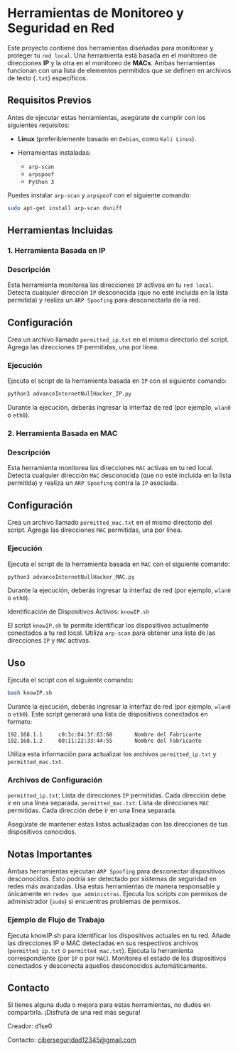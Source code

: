 # Herramientas de Monitoreo y Seguridad en Red

Este proyecto contiene dos herramientas diseñadas para monitorear y proteger tu `red local`. Una herramienta está basada en el monitoreo de direcciones **IP** y la otra en el monitoreo de **MACs**. Ambas herramientas funcionan con una lista de elementos permitidos que se definen en archivos de texto (`.txt`) específicos.

## Requisitos Previos

Antes de ejecutar estas herramientas, asegúrate de cumplir con los siguientes requisitos:

- **Linux** (preferiblemente basado en `Debian`, como `Kali Linux`).

- Herramientas instaladas:
  - `arp-scan`
  - `arpspoof`
  - `Python 3`

Puedes instalar `arp-scan` y `arpspoof` con el siguiente comando:

```bash
sudo apt-get install arp-scan dsniff
```

## Herramientas Incluidas

### 1. Herramienta Basada en IP

### Descripción

Esta herramienta monitorea las direcciones `IP` activas en tu `red local`. Detecta cualquier dirección `IP` desconocida (que no esté incluida en la lista permitida) y realiza un `ARP Spoofing` para desconectarla de la red.

## Configuración

Crea un archivo llamado `permitted_ip.txt` en el mismo directorio del script.
Agrega las direcciones `IP` permitidas, una por línea.

### Ejecución

Ejecuta el script de la herramienta basada en `IP` con el siguiente comando:

```bash
python3 advanceInternetNullHacker_IP.py
```

Durante la ejecución, deberás ingresar la interfaz de red (por ejemplo, `wlan0` o `eth0`).

### 2. Herramienta Basada en MAC

### Descripción

Esta herramienta monitorea las direcciones `MAC` activas en tu red local. Detecta cualquier dirección `MAC` desconocida (que no esté incluida en la lista permitida) y realiza un `ARP Spoofing` contra la `IP` asociada.

## Configuración

Crea un archivo llamado `permitted_mac.txt` en el mismo directorio del script.
Agrega las direcciones `MAC` permitidas, una por línea.

### Ejecución

Ejecuta el script de la herramienta basada en `MAC` con el siguiente comando:

```bash
python3 advanceInternetNullHacker_MAC.py
```

Durante la ejecución, deberás ingresar la interfaz de red (por ejemplo, `wlan0` o `eth0`).

Identificación de Dispositivos Activos: `knowIP.sh`

El script `knowIP.sh` te permite identificar los dispositivos actualmente conectados a tu red local. Utiliza `arp-scan` para obtener una lista de las direcciones `IP` y `MAC` activas.

## Uso

Ejecuta el script con el siguiente comando:

```bash
bash knowIP.sh
```

Durante la ejecución, deberás ingresar la interfaz de red (por ejemplo, `wlan0` o `eth0`). Este script generará una lista de dispositivos conectados en formato:

```
192.168.1.1     c0:3c:04:3f:63:60       Nombre del Fabricante
192.168.1.2     00:11:22:33:44:55       Nombre del Fabricante
```

Utiliza esta información para actualizar los archivos `permitted_ip.txt` y `permitted_mac.txt`.

### Archivos de Configuración

`permitted_ip.txt`: Lista de direcciones `IP` permitidas. Cada dirección debe ir en una línea separada.
`permitted_mac.txt`: Lista de direcciones `MAC` permitidas. Cada dirección debe ir en una línea separada.

Asegúrate de mantener estas listas actualizadas con las direcciones de tus dispositivos conocidos.

## Notas Importantes

Ambas herramientas ejecutan `ARP Spoofing` para desconectar dispositivos desconocidos. Esto podría ser detectado por sistemas de seguridad en redes más avanzadas.
Usa estas herramientas de manera responsable y únicamente en `redes que administras`.
Ejecuta los scripts con permisos de administrador (`sudo`) si encuentras problemas de permisos.

### Ejemplo de Flujo de Trabajo

Ejecuta knowIP.sh para identificar los dispositivos actuales en tu red.
Añade las direcciones IP o MAC detectadas en sus respectivos archivos (`permitted_ip.txt` o `permitted_mac.txt`).
Ejecuta la herramienta correspondiente (por `IP` o por `MAC`).
Monitorea el estado de los dispositivos conectados y desconecta aquellos desconocidos automáticamente.

## Contacto

Si tienes alguna duda o mejora para estas herramientas, no dudes en compartirla. ¡Disfruta de una red más segura!

Creador: d1se0

Contacto: ciberseguridad12345@gmail.com
